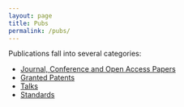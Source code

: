 ```yaml
---
layout: page
title: Pubs
permalink: /pubs/
---
```


Publications fall into several categories:

* [Journal, Conference and Open Access Papers](./papers/)
* [Granted Patents](./patents/)
* [Talks](./talks/)
* [Standards](./standards/)

